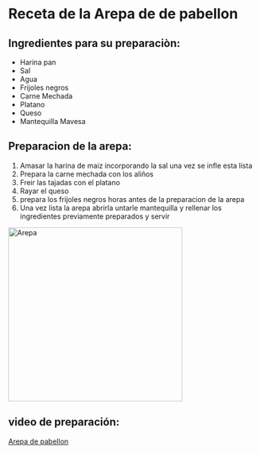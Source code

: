 # Receta de la Arepa de de pabellon

## Ingredientes para su preparaciòn:

* Harina pan
* Sal
* Agua
* Frijoles negros
* Carne Mechada
* Platano
* Queso
* Mantequilla Mavesa

## Preparacion de la arepa:

1. Amasar la harina de maiz incorporando la sal una vez se infle esta lista
2. Prepara la carne mechada con los aliños
3. Freir las tajadas con el platano
4. Rayar el queso
5. prepara los frijoles negros horas antes de la preparacion de la arepa
6. Una vez lista la arepa abrirla untarle mantequilla y rellenar los ingredientes previamente preparados y servir


<img src="https://i.ytimg.com/vi/YucqwtpoFFQ/maxresdefault.jpg" alt="Arepa" height="350" />

## video de preparación:

 [Arepa de pabellon](https://www.youtube.com/watch?v=6BLD56XuEAw)
